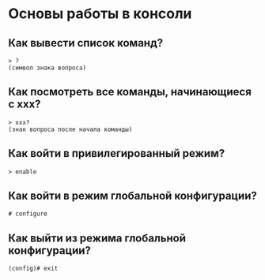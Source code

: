 Основы работы в консоли
=======================

Как вывести список команд?
--------------------------
```
> ?
(символ знака вопроса)
```

Как посмотреть все команды, начинающиеся с xxx?
-----------------------------------------------
```
> xxx?
(знак вопроса после начала команды)
```

Как войти в привилегированный режим?
------------------------------------
```
> enable
```

Как войти в режим глобальной конфигурации?
--------------------------------------------
```
# configure
```

Как выйти из режима глобальной конфигурации?
--------------------------------------------
```
(config)# exit
```